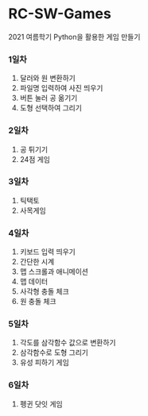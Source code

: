 # RC-SW-Games
2021 여름학기 Python을 활용한 게임 만들기

### 1일차
1. 달러와 원 변환하기
2. 파일명 입력하여 사진 띄우기
3. 버튼 눌러 공 옮기기
4. 도형 선택하여 그리기

### 2일차
1. 공 튀기기
2. 24점 게임

### 3일차
1. 틱택토
2. 사목게임

### 4일차
1. 키보드 입력 띄우기
2. 간단한 시계
3. 맵 스크롤과 애니메이션
4. 맵 데이터
5. 사각형 충돌 체크
6. 원 충돌 체크

### 5일차
1. 각도를 삼각함수 값으로 변환하기
2. 삼각함수로 도형 그리기
3. 유성 피하기 게임

### 6일차
1. 펭귄 닷잇 게임

